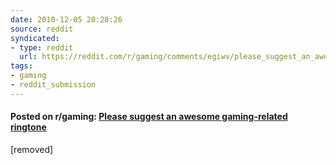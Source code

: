 ```yaml
---
date: 2010-12-05 20:28:26
source: reddit
syndicated:
- type: reddit
  url: https://reddit.com/r/gaming/comments/egiwv/please_suggest_an_awesome_gamingrelated_ringtone/
tags:
- gaming
- reddit_submission
---
```


#### Posted on r/gaming: [Please suggest an awesome gaming-related ringtone](https://reddit.com/r/gaming/comments/egiwv/please_suggest_an_awesome_gamingrelated_ringtone/)

[removed]